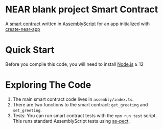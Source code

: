 NEAR blank project Smart Contract
=================================

A [smart contract] written in [AssemblyScript] for an app initialized with [create-near-app]


Quick Start
===========

Before you compile this code, you will need to install [Node.js] ≥ 12


Exploring The Code
==================

1. The main smart contract code lives in `assembly/index.ts`.
2. There are two functions to the smart contract: `get_greeting` and `set_greeting`.
3. Tests: You can run smart contract tests with the `npm run test` script. This runs
   standard AssemblyScript tests using [as-pect].


  [smart contract]: https://docs.near.org/develop/welcome
  [AssemblyScript]: https://www.assemblyscript.org/
  [create-near-app]: https://github.com/near/create-near-app
  [Node.js]: https://nodejs.org/en/download/package-manager/
  [as-pect]: https://www.npmjs.com/package/@as-pect/cli
